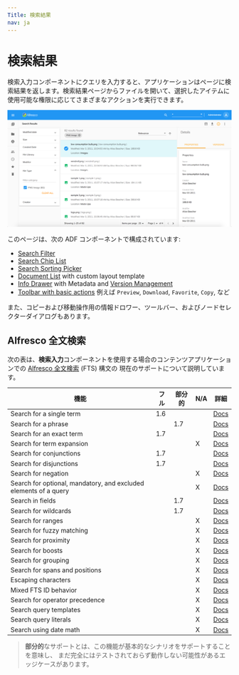 ```yaml
---
Title: 検索結果
nav: ja
---
```


# 検索結果

検索入力コンポーネントにクエリを入力すると、アプリケーションはページに検索結果を返します。検索結果ページからファイルを開いて、選択したアイテムに使用可能な権限に応じてさまざまなアクションを実行できます。

![検索結果](../images/aca-search-results.png)

このページは、次の ADF コンポーネントで構成されています:

- [Search Filter](https://www.alfresco.com/abn/adf/docs/content-services/components/search-filter.component/)
- [Search Chip List](https://www.alfresco.com/abn/adf/docs/content-services/components/search-chip-list.component/)
- [Search Sorting Picker](https://www.alfresco.com/abn/adf/docs/content-services/components/search-sorting-picker.component/)
- [Document List](https://www.alfresco.com/abn/adf/docs/content-services/components/document-list.component/) with custom layout template
- [Info Drawer](/features/info-drawer) with Metadata and [Version Management](#version-manager)
- [Toolbar with basic actions](/features/document-list-layout#actions-and-the-actions-toolbar) 例えば `Preview`, `Download`, `Favorite`, `Copy`, など

また、コピーおよび移動操作用の情報ドロワー、ツールバー、およびノードセレクターダイアログもあります。

## Alfresco 全文検索

次の表は、**検索入力**コンポーネントを使用する場合のコンテンツアプリケーションでの
[Alfresco 全文検索](https://support.hyland.com/r/Alfresco/Alfresco-Search-Services/2.0/Alfresco-Search-Services/Using/Full-text-search-reference) (FTS) 構文の
現在のサポートについて説明しています。

| 機能                                                          | フル | 部分的 | N/A | 詳細                                                                            |
| ---------------------------------------------------------------- | ---- | ------- | --- | ---------------------------------------------------------------------------------- |
| Search for a single term                                         | 1.6  |         |     | [Docs](https://support.hyland.com/r/Alfresco/Alfresco-Search-Services/2.0/Alfresco-Search-Services/Using/Full-text-search-reference/Search-for-a-single-term)         |
| Search for a phrase                                              |      | 1.7     |     | [Docs](https://support.hyland.com/r/Alfresco/Alfresco-Search-Services/2.0/Alfresco-Search-Services/Using/Full-text-search-reference/Search-for-a-phrase)         |
| Search for an exact term                                         | 1.7  |         |     | [Docs](https://support.hyland.com/r/Alfresco/Alfresco-Search-Services/2.0/Alfresco-Search-Services/Using/Full-text-search-reference/Search-for-an-exact-term)          |
| Search for term expansion                                        |      |         | X   | [Docs](https://support.hyland.com/r/Alfresco/Alfresco-Search-Services/2.0/Alfresco-Search-Services/Using/Full-text-search-reference/Search-for-term-expansion)           |
| Search for conjunctions                                          | 1.7  |         |     | [Docs](https://support.hyland.com/r/Alfresco/Alfresco-Search-Enterprise/4.1/Alfresco-Search-Enterprise/Using/Search-query-syntax/Search-for-conjunctions)       |
| Search for disjunctions                                          | 1.7  |         |     | [Docs](https://support.hyland.com/r/Alfresco/Alfresco-Search-Services/2.0/Alfresco-Search-Services/Using/Full-text-search-reference/Search-for-disjunctions)       |
| Search for negation                                              |      |         | X   | [Docs](https://support.hyland.com/r/Alfresco/Alfresco-Search-Services/2.0/Alfresco-Search-Services/Using/Full-text-search-reference/Search-for-negation)         |
| Search for optional, mandatory, and excluded elements of a query |      |         | X   | [Docs](https://support.hyland.com/r/Alfresco/Alfresco-Search-Services/2.0/Alfresco-Search-Services/Using/Full-text-search-reference/Search-for-optional-mandatory-and-excluded-elements-of-a-query)       |
| Search in fields                                                 |      | 1.7     |     | [Docs](https://support.hyland.com/r/Alfresco/Alfresco-Search-Services/2.0/Alfresco-Search-Services/Using/Full-text-search-reference/Search-in-fields)         |
| Search for wildcards                                             |      | 1.7     |     | [Docs](https://support.hyland.com/r/Alfresco/Alfresco-Search-Services/2.0/Alfresco-Search-Services/Using/Full-text-search-reference/Search-for-wildcards)      |
| Search for ranges                                                |      |         | X   | [Docs](https://support.hyland.com/r/Alfresco/Alfresco-Search-Services/2.0/Alfresco-Search-Services/Using/Full-text-search-reference/Search-for-ranges)         |
| Search for fuzzy matching                                        |      |         | X   | [Docs](https://support.hyland.com/r/Alfresco/Alfresco-Search-Services/2.0/Alfresco-Search-Services/Using/Full-text-search-reference/Search-for-fuzzy-matching)          |
| Search for proximity                                             |      |         | X   | [Docs](https://support.hyland.com/r/Alfresco/Alfresco-Search-Services/2.0/Alfresco-Search-Services/Using/Full-text-search-reference/Search-for-proximity)      |
| Search for boosts                                                |      |         | X   | [Docs](https://support.hyland.com/r/Alfresco/Alfresco-Search-Services/2.0/Alfresco-Search-Services/Using/Full-text-search-reference/Query-time-boosts)         |
| Search for grouping                                              |      |         | X   | [Docs](https://support.hyland.com/r/Alfresco/Alfresco-Search-Services/2.0/Alfresco-Search-Services/Using/Full-text-search-reference/Search-for-grouping)       |
| Search for spans and positions                                   |      |         | X   | [Docs](https://support.hyland.com/r/Alfresco/Alfresco-Search-Services/2.0/Alfresco-Search-Services/Using/Full-text-search-reference/Search-for-spans-and-positions)          |
| Escaping characters                                              |      |         | X   | [Docs](https://support.hyland.com/r/Alfresco/Alfresco-Search-Services/2.0/Alfresco-Search-Services/Using/Full-text-search-reference/Escaping-characters)       |
| Mixed FTS ID behavior                                            |      |         | X   | [Docs](https://support.hyland.com/r/Alfresco/Alfresco-Search-Services/2.0/Alfresco-Search-Services/Using/Full-text-search-reference/Mixed-FTS-ID-behavior)          |
| Search for operator precedence                                   |      |         | X   | [Docs](https://support.hyland.com/r/Alfresco/Alfresco-Search-Services/2.0/Alfresco-Search-Services/Using/Full-text-search-reference/Search-for-operator-precedence)     |
| Search query templates                                           |      |         | X   | [Docs](https://support.hyland.com/r/Alfresco/Alfresco-Search-Services/2.0/Alfresco-Search-Services/Using/Full-text-search-reference/Search-query-templates) |
| Search query literals                                            |      |         | X   | [Docs](https://support.hyland.com/r/Alfresco/Alfresco-Search-Services/2.0/Alfresco-Search-Services/Using/Full-text-search-reference/Search-query-literals)       |
| Search using date math                                           |      |         | X   | [Docs](https://support.hyland.com/r/Alfresco/Alfresco-Search-Services/2.0/Alfresco-Search-Services/Using/Full-text-search-reference/Search-using-date-math)      |

> **部分的**なサポートとは、この機能が基本的なシナリオをサポートすることを意味し、
> まだ完全にはテストされておらず動作しない可能性があるエッジケースがあります。
